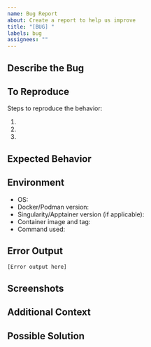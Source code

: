 ```yaml
---
name: Bug Report
about: Create a report to help us improve
title: "[BUG] "
labels: bug
assignees: ""
---
```


## Describe the Bug

<!-- A clear and concise description of what the bug is -->

## To Reproduce

Steps to reproduce the behavior:

1.
2.
3.

## Expected Behavior

<!-- A clear and concise description of what you expected to happen -->

## Environment

- OS:
- Docker/Podman version:
- Singularity/Apptainer version (if applicable):
- Container image and tag:
- Command used:

## Error Output

<!-- If applicable, add error messages or logs -->

```
[Error output here]
```

## Screenshots

<!-- If applicable, add screenshots to help explain your problem -->

## Additional Context

<!-- Add any other context about the problem here -->

## Possible Solution

<!-- If you have suggestions on a fix for the bug, please describe them here -->
